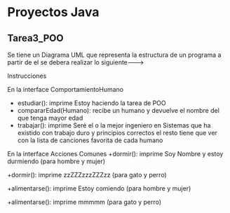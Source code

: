 # Proyectos Java

## Tarea3_POO
Se tiene un Diagrama UML que representa la estructura de un programa a partir de el se debera realizar lo siguiente--->

Instrucciones

En la interface ComportamientoHumano
+ estudiar(): imprime Estoy haciendo la tarea de POO
+ compararEdad(Humano): recibe un humano y devuelve el nombre del que tenga mayor edad 
+ trabajar(): imprime Seré el o la mejor ingeniero en Sistemas que ha existido con trabajo duro y principios correctos 
el resto tiene que ver con la lista de canciones favorita de cada humano

En la interface Acciones Comunes
+dormir(): imprime Soy Nombre y estoy durmiendo (para hombre y mujer)

+dormir(): imprime zzZZZzzzZZZzz (para gato y perro)

+alimentarse(): imprime Estoy comiendo (para hombre y mujer)

+alimentarse(): imprime mmmmm (para gato y perro)
